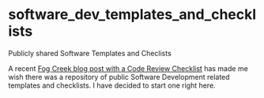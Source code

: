 # software_dev_templates_and_checklists
Publicly shared Software Templates and Checlists

A recent [Fog Creek blog post with a Code Review Checklist](http://blog.fogcreek.com/increase-defect-detection-with-our-code-review-checklist-example/)
has made me wish there was a repository of public Software Development 
related templates and checklists.  I have decided to start one right here.
